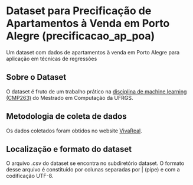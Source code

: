 # Dataset para Precificação de Apartamentos à Venda em Porto Alegre (precificacao_ap_poa)
Um dataset com dados de apartamentos à venda em Porto Alegre para aplicação em técnicas de regressões

## Sobre o Dataset
O dataset é fruto de um trabalho prático na [disciplina de machine learning (CMP263)](https://www.inf.ufrgs.br/ppgc/disciplinas/lista-de-disciplinas/cmp263/) do Mestrado em Computação da UFRGS.

## Metodologia de coleta de dados
Os dados coletados foram obtidos no website [VivaReal](https://www.vivareal.com.br/).

## Localização e formato do dataset
O arquivo .csv do dataset se encontra no subdiretório dataset. O formato desse arquivo é constituído por colunas separadas por | (pipe) e com a codificação UTF-8.
